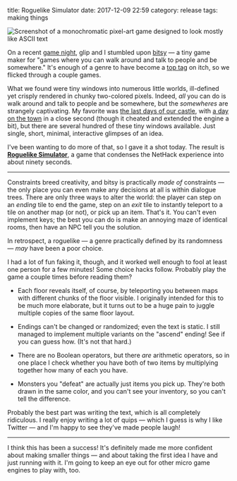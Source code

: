 title: Roguelike Simulator
date: 2017-12-09 22:59
category: release
tags: making things

<div class="prose-full-illustration">
<img src="{static}/media/2017-12-09-roguelike-simulator/roguelike-simulator.png" alt="Screenshot of a monochromatic pixel-art game designed to look mostly like ASCII text">
</div>

On a recent [game night]({filename}/2017-12-05-game-night-1-lisa-lisa-moop.markdown), glip and I stumbled upon [bitsy](https://ledoux.itch.io/bitsy) — a tiny game maker for "games where you can walk around and talk to people and be somewhere."  It's enough of a genre to have become a [top tag](https://itch.io/games/tag-bitsy) on itch, so we flicked through a couple games.

What we found were tiny windows into numerous little worlds, ill-defined yet crisply rendered in chunky two-colored pixels.  Indeed, _all_ you can do is walk around and talk to people and be somewhere, but the _somewheres_ are strangely captivating.  My favorite was [the last days of our castle](https://candle.itch.io/castle), with [a day on the town](https://seansleblanc.itch.io/a-day-on-the-town) in a close second (though it cheated and extended the engine a bit), but there are several hundred of these tiny windows available.  Just single, short, minimal, interactive glimpses of an idea.

I've been wanting to do more of that, so I gave it a shot today.  The result is [**Roguelike Simulator**](https://eevee.itch.io/roguelike-simulator), a game that condenses the NetHack experience into about ninety seconds.

<!-- more -->

----

Constraints breed creativity, and bitsy is practically _made of_ constraints — the only place you can even make any decisions at all is within dialogue trees.  There are only three ways to alter the world: the player can step on an _ending_ tile to end the game, step on an _exit_ tile to instantly teleport to a tile on another map (or not), or pick up an item.  That's it.  You can't even implement keys; the best you can do is make an annoying maze of identical rooms, then have an NPC tell you the solution.

In retrospect, a roguelike — a genre practically defined by its randomness — _may_ have been a poor choice.

I had a lot of fun faking it, though, and it worked well enough to fool at least one person for a few minutes!  Some choice hacks follow.  Probably play the game a couple times before reading them?

- Each floor reveals itself, of course, by teleporting you between maps with different chunks of the floor visible.  I originally intended for this to be much more elaborate, but it turns out to be a huge pain to juggle multiple copies of the same floor layout.

- Endings can't be changed or randomized; even the text is static.  I still managed to implement multiple variants on the "ascend" ending!  See if you can guess how.  (It's not that hard.)

- There are no Boolean operators, but there _are_ arithmetic operators, so in one place I check whether you have both of two items by multiplying together how many of each you have.

- Monsters you "defeat" are actually just items you pick up.  They're both drawn in the same color, and you can't see your inventory, so you can't tell the difference.

Probably the best part was writing the text, which is all completely ridiculous.  I really enjoy writing a lot of quips — which I guess is why I like Twitter — and I'm happy to see they've made people laugh!

----

I think this has been a success!  It's definitely made me more confident about making smaller things — and about taking the first idea I have and just running with it.  I'm going to keep an eye out for other micro game engines to play with, too.
